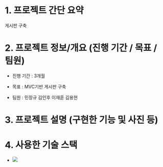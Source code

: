 # 1. 프로젝트 간단 요약
게시판 구축


# 2. 프로젝트 정보/개요 (진행 기간 / 목표 / 팀원)
* 진행 기간 : 3개월

* 목표 : MVC기반 게시판 구축

* 팀원 : 민장규 김인후 이재훈 김용현



# 3. 프로젝트 설명 (구현한 기능 및 사진 등)



# 4. 사용한 기술 스택
- <img src="https://img.shields.io/badge/Spring-6DB33F?style=flat-square&logo=Spring&logoColor=white">